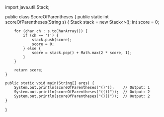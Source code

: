 import java.util.Stack;

public class ScoreOfParentheses {
    public static int scoreOfParentheses(String s) {
        Stack<Integer> stack = new Stack<>();
        int score = 0;

        for (char ch : s.toCharArray()) {
            if (ch == '(') {
                stack.push(score);
                score = 0;
            } else {
                score = stack.pop() + Math.max(2 * score, 1);
            }
        }

        return score;
    }

    public static void main(String[] args) {
        System.out.println(scoreOfParentheses("()"));    // Output: 1
        System.out.println(scoreOfParentheses("(())"));  // Output: 2
        System.out.println(scoreOfParentheses("()()"));  // Output: 2
    }
}
